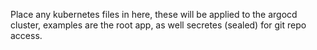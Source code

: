 Place any kubernetes files in here, these will be applied to the argocd cluster,
examples are the root app, as well secretes (sealed) for git repo access.
